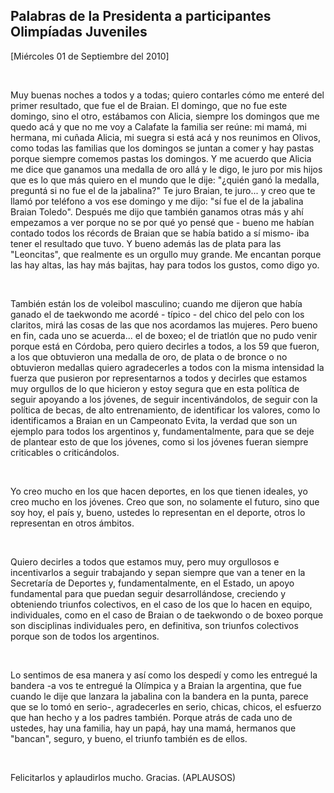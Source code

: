 Palabras de la Presidenta a participantes Olimpíadas Juveniles
--------------------------------------------------------------

[Miércoles 01 de Septiembre del 2010]

 

Muy buenas noches a todos y a todas; quiero contarles cómo me enteré del
primer resultado, que fue el de Braian. El domingo, que no fue este
domingo, sino el otro, estábamos con Alicia, siempre los domingos que me
quedo acá y que no me voy a Calafate la familia ser reúne: mi mamá, mi
hermana, mi cuñada Alicia, mi suegra si está acá y nos reunimos en
Olivos, como todas las familias que los domingos se juntan a comer y hay
pastas porque siempre comemos pastas los domingos. Y me acuerdo que
Alicia me dice que ganamos una medalla de oro allá y le digo, le juro
por mis hijos que es lo que más quiero en el mundo que le dije: "¿quién
ganó la medalla, preguntá si no fue el de la jabalina?" Te juro Braian,
te juro... y creo que te llamó por teléfono a vos ese domingo y me dijo:
"sí fue el de la jabalina Braian Toledo". Después me dijo que también
ganamos otras más y ahí empezamos a ver porque no se por qué yo pensé
que - bueno me habían contado todos los récords de Braian que se había
batido a sí mismo- iba tener el resultado que tuvo. Y bueno además las
de plata para las "Leoncitas", que realmente es un orgullo muy grande.
Me encantan porque las hay altas, las hay más bajitas, hay para todos
los gustos, como digo yo.

 

También están los de voleibol masculino; cuando me dijeron que había
ganado el de taekwondo me acordé - típico - del chico del pelo con los
claritos, mirá las cosas de las que nos acordamos las mujeres. Pero
bueno en fin, cada uno se acuerda... el de boxeo; el de triatlón que no
pudo venir porque está en Córdoba, pero quiero decirles a todos, a los
59 que fueron, a los que obtuvieron una medalla de oro, de plata o de
bronce o no obtuvieron medallas quiero agradecerles a todos con la misma
intensidad la fuerza que pusieron por representarnos a todos y decirles
que estamos muy orgullos de lo que hicieron y estoy segura que en esta
política de seguir apoyando a los jóvenes, de seguir incentivándolos, de
seguir con la política de becas, de alto entrenamiento, de identificar
los valores, como lo identificamos a Braian en un Campeonato Evita, la
verdad que son un ejemplo para todos los argentinos y, fundamentalmente,
para que se deje de plantear esto de que los jóvenes, como si los
jóvenes fueran siempre criticables o criticándolos.

 

Yo creo mucho en los que hacen deportes, en los que tienen ideales, yo
creo mucho en los jóvenes. Creo que son, no solamente el futuro, sino
que soy hoy, el país y, bueno, ustedes lo representan en el deporte,
otros lo representan en otros ámbitos.

 

Quiero decirles a todos que estamos muy, pero muy orgullosos e
incentivarlos a seguir trabajando y sepan siempre que van a tener en la
Secretaría de Deportes y, fundamentalmente, en el Estado, un apoyo
fundamental para que puedan seguir desarrollándose, creciendo y
obteniendo triunfos colectivos, en el caso de los que lo hacen en
equipo, individuales, como en el caso de Braian o de taekwondo o de
boxeo porque son disciplinas individuales pero, en definitiva, son
triunfos colectivos porque son de todos los argentinos.

 

Lo sentimos de esa manera y así como los despedí y como les entregué la
bandera -a vos te entregué la Olímpica y a Braian la argentina, que fue
cuando le dije que lanzara la jabalina con la bandera en la punta,
parece que se lo tomó en serio-, agradecerles en serio, chicas, chicos,
el esfuerzo que han hecho y a los padres también. Porque atrás de cada
uno de ustedes, hay una familia, hay un papá, hay una mamá, hermanos que
"bancan", seguro, y bueno, el triunfo también es de ellos.

 

Felicitarlos y aplaudirlos mucho. Gracias. (APLAUSOS)

  
